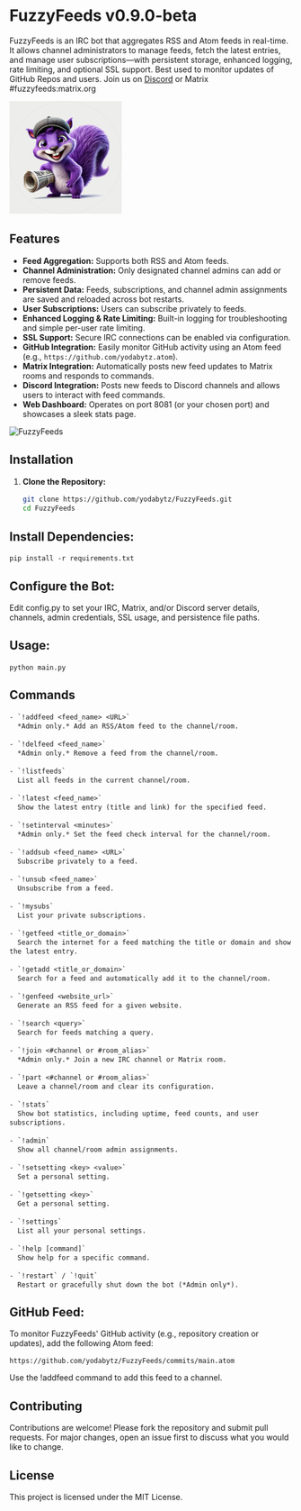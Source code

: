 # FuzzyFeeds v0.9.0-beta

FuzzyFeeds is an IRC bot that aggregates RSS and Atom feeds in real-time. It allows channel administrators to manage feeds, fetch the latest entries, and manage user subscriptions—with persistent storage, enhanced logging, rate limiting, and optional SSL support. Best used to monitor updates of GitHub Repos and users. Join us on [Discord](https://discord.gg/GWMetSSk) or Matrix #fuzzyfeeds:matrix.org

<img src="https://raw.githubusercontent.com/yodabytz/FuzzyFeeds/refs/heads/main/fuzzyfeeds-logo-sm.png" alt="FuzzyFeeds" width="200" height="200">

## Features

- **Feed Aggregation:** Supports both RSS and Atom feeds.
- **Channel Administration:** Only designated channel admins can add or remove feeds.
- **Persistent Data:** Feeds, subscriptions, and channel admin assignments are saved and reloaded across bot restarts.
- **User Subscriptions:** Users can subscribe privately to feeds.
- **Enhanced Logging & Rate Limiting:** Built-in logging for troubleshooting and simple per-user rate limiting.
- **SSL Support:** Secure IRC connections can be enabled via configuration.
- **GitHub Integration:** Easily monitor GitHub activity using an Atom feed (e.g., `https://github.com/yodabytz.atom`).
- **Matrix Integration:** Automatically posts new feed updates to Matrix rooms and responds to commands.
- **Discord Integration:** Posts new feeds to Discord channels and allows users to interact with feed commands.
- **Web Dashboard:** Operates on port 8081 (or your chosen port) and showcases a sleek stats page.

<img src="ttps://raw.githubusercontent.com/yodabytz/FuzzyFeeds/refs/heads/main/dashboard-screenshot.jpg" alt="FuzzyFeeds" width="600">

## Installation

1. **Clone the Repository:**

   ```bash
   git clone https://github.com/yodabytz/FuzzyFeeds.git
   cd FuzzyFeeds

## Install Dependencies:

```
pip install -r requirements.txt
```

## Configure the Bot:
Edit config.py to set your IRC, Matrix, and/or Discord server details, channels, admin credentials, SSL usage, and persistence file paths.

## Usage:
```
python main.py
```

## Commands
```
- `!addfeed <feed_name> <URL>`  
  *Admin only.* Add an RSS/Atom feed to the channel/room.

- `!delfeed <feed_name>`  
  *Admin only.* Remove a feed from the channel/room.

- `!listfeeds`  
  List all feeds in the current channel/room.

- `!latest <feed_name>`  
  Show the latest entry (title and link) for the specified feed.

- `!setinterval <minutes>`  
  *Admin only.* Set the feed check interval for the channel/room.

- `!addsub <feed_name> <URL>`  
  Subscribe privately to a feed.

- `!unsub <feed_name>`  
  Unsubscribe from a feed.

- `!mysubs`  
  List your private subscriptions.

- `!getfeed <title_or_domain>`  
  Search the internet for a feed matching the title or domain and show the latest entry.

- `!getadd <title_or_domain>`  
  Search for a feed and automatically add it to the channel/room.

- `!genfeed <website_url>`  
  Generate an RSS feed for a given website.

- `!search <query>`  
  Search for feeds matching a query.

- `!join <#channel or #room_alias>`  
  *Admin only.* Join a new IRC channel or Matrix room.

- `!part <#channel or #room_alias>`  
  Leave a channel/room and clear its configuration.

- `!stats`  
  Show bot statistics, including uptime, feed counts, and user subscriptions.

- `!admin`  
  Show all channel/room admin assignments.

- `!setsetting <key> <value>`  
  Set a personal setting.

- `!getsetting <key>`  
  Get a personal setting.

- `!settings`  
  List all your personal settings.

- `!help [command]`  
  Show help for a specific command.

- `!restart` / `!quit`  
  Restart or gracefully shut down the bot (*Admin only*).
```

## GitHub Feed:
To monitor FuzzyFeeds' GitHub activity (e.g., repository creation or updates), add the following Atom feed:
```
https://github.com/yodabytz/FuzzyFeeds/commits/main.atom
```
Use the !addfeed command to add this feed to a channel.

## Contributing
Contributions are welcome! Please fork the repository and submit pull requests. For major changes, open an issue first to discuss what you would like to change.

## License
This project is licensed under the MIT License.
